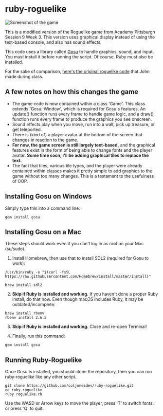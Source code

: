 # ruby-roguelike

![Screenshot of the game](https://github.com/coljonesdev/ruby-roguelike/blob/master/screenshot.png "Screenshot")

This is a modified version of the Roguelike game from Academy Pittsburgh Session 9 Week 3. This version uses graphical display instead of using the text-based console, and also has sound effects.

This code uses a library called [Gosu](https://www.libgosu.org/index.html) to handle graphics, sound, and input. You must install it before running the script. Of course, Ruby must also be installed.

For the sake of comparison, [here's the original roguelike code](https://gist.github.com/coljonesdev/a069a3fcb4502431d3d95566d466f6b0) that John made during class.

## A few notes on how this changes the game
* The game code is now contained within a class 'Game'. This class extends 'Gosu::Window', which is required for Gosu's features. An update() function runs every frame to handle game logic, and a draw() function runs every frame to produce the graphics you see onscreen.
* Sound effects play when you move, run into a wall, pick up treasure, or get teleported.
* There is (kind of) a player avatar at the bottom of the screen that changes in reaction to the game.
* __For now, the game screen is still largely text-based,__ and the graphical features exist in the form of being able to change fonts and the player avatar. __Some time soon, I'll be adding graphical tiles to replace the text.__
* The fact that tiles, various tile types, and the player were already contained within classes makes it pretty simple to add graphics to the game without too many changes. This is a testament to the usefulness of OOP.

## Installing Gosu on Windows
Simply type this into a command line:
```
gem install gosu
```

## Installing Gosu on a Mac
These steps should work even if you can't log in as root on your Mac (su/sudo).

1. Install Homebrew, then use that to install SDL2 (required for Gosu to work):
```
/usr/bin/ruby -e "$(curl -fsSL https://raw.githubusercontent.com/Homebrew/install/master/install)"

brew install sdl2
```

2. __Skip if Ruby is installed and working.__ If you haven't done a proper Ruby install, do that now. Even though macOS includes Ruby, it may be outdated/incomplete:
```
brew install rbenv
rbenv install 2.6.5
```

3. __Skip if Ruby is installed and working.__ Close and re-open Terminal!

4. Finally, run this command:
```
gem install gosu
```

## Running Ruby-Roguelike
Once Gosu is installed, you should clone the repository, then you can run ruby-roguelike like any other script.
```
git clone https://github.com/coljonesdev/ruby-roguelike.git
cd ruby-roguelike
ruby roguelike.rb
```
Use the WASD or Arrow keys to move the player, press 'T' to switch fonts, or press 'Q' to quit.
